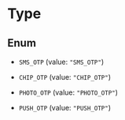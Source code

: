

# Type

## Enum


* `SMS_OTP` (value: `"SMS_OTP"`)

* `CHIP_OTP` (value: `"CHIP_OTP"`)

* `PHOTO_OTP` (value: `"PHOTO_OTP"`)

* `PUSH_OTP` (value: `"PUSH_OTP"`)



